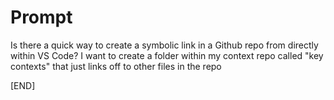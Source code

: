 # Prompt

Is there a quick way to create a symbolic link in a Github repo from directly within VS Code? I want to create a folder within my context repo called "key contexts" that just links off to other files in the repo

[END]
